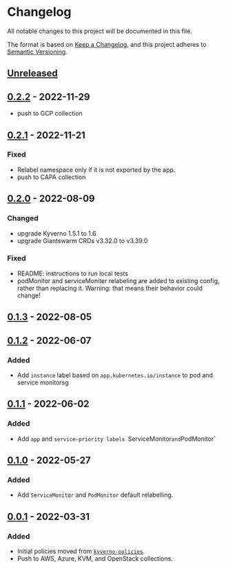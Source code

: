 # Changelog

All notable changes to this project will be documented in this file.

The format is based on [Keep a Changelog](https://keepachangelog.com/en/1.0.0/),
and this project adheres to [Semantic Versioning](https://semver.org/spec/v2.0.0.html).

## [Unreleased]

## [0.2.2] - 2022-11-29

- push to GCP collection

## [0.2.1] - 2022-11-21

### Fixed

- Relabel namespace only if it is not exported by the app.
- push to CAPA collection

## [0.2.0] - 2022-08-09

### Changed

- upgrade Kyverno 1.5.1 to 1.6
- upgrade Giantswarm CRDs v3.32.0 to v3.39.0

### Fixed

- README: instructions to run local tests
- podMonitor and serviceMoniter relabeling are added to existing config, rather than replacing it. Warning: that means their behavior could change!

## [0.1.3] - 2022-08-05

## [0.1.2] - 2022-06-07

### Added

- Add `instance` label based on `app.kubernetes.io/instance` to pod and service monitorsg

## [0.1.1] - 2022-06-02

### Added

- Add `app` and `service-priority labels `ServiceMonitor` and `PodMonitor`

## [0.1.0] - 2022-05-27

### Added

- Add `ServiceMonitor` and `PodMonitor` default relabelling.

## [0.0.1] - 2022-03-31

### Added

- Initial policies moved from [`kyverno-policies`](https://github.com/giantswarm/kyverno-policies).
- Push to AWS, Azure, KVM, and OpenStack collections.

[Unreleased]: https://github.com/giantswarm/kyverno-policies-observability/compare/v0.2.2...HEAD
[0.2.2]: https://github.com/giantswarm/kyverno-policies-observability/compare/v0.2.1...v0.2.2
[0.2.1]: https://github.com/giantswarm/kyverno-policies-observability/compare/v0.2.0...v0.2.1
[0.2.0]: https://github.com/giantswarm/kyverno-policies-observability/compare/v0.1.3...v0.2.0
[0.1.3]: https://github.com/giantswarm/kyverno-policies-observability/compare/v0.1.2...v0.1.3
[0.1.2]: https://github.com/giantswarm/kyverno-policies-observability/compare/v0.1.1...v0.1.2
[0.1.1]: https://github.com/giantswarm/kyverno-policies-observability/compare/v0.1.0...v0.1.1
[0.1.0]: https://github.com/giantswarm/kyverno-policies-observability/compare/v0.0.1...v0.1.0
[0.0.1]: https://github.com/giantswarm/kyverno-policies-observability/releases/tag/v0.0.1

